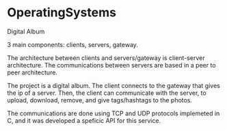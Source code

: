 # OperatingSystems
Digital Album

3 main components: clients, servers, gateway.

The architecture between clients and servers/gateway is client-server architecture.
The communications between servers are based in a peer to peer architecture.

The project is a digital album. The client connects to the gateway that gives the ip of a server. Then, the client can communicate with the server, to upload, download, remove, and give tags/hashtags to the photos.

The communications are done using TCP and UDP protocols implemeted in C, and it was developed a speficic API for this service.

